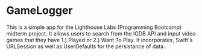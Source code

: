 # GameLogger

This is a simple app for the Lighthouse Labs (Programming Bootcamp) midterm project. It allows users to search from the IGDB API and input video games that they have 1.) Played or 2.) Want To Play. It incorporates, Swift's URLSession as well as UserDefaults for the persistance of data. 
